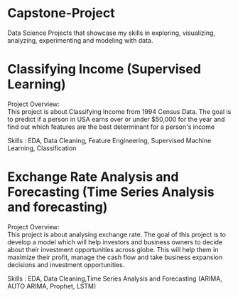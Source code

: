 # Capstone-Project
Data Science Projects that showcase my skills in exploring, visualizing, analyzing, experimenting and modeling with data. 

# Classifying Income (Supervised Learning)

Project Overview:  
This project is about Classifying Income from 1994 Census Data. The goal is to predict if a person in USA earns over or under $50,000 for the year and find out which features are the best determinant for a person's income 

Skills : EDA, Data Cleaning, Feature Engineering, Supervised Machine Learning, Classification


# Exchange Rate Analysis and Forecasting (Time Series Analysis and forecasting)

Project Overview:  
This project is about analysing exchange rate. The goal of this project is to develop a model which will help investors and business owners to decide about their investment opportunities across globe. This will help them in maximize their profit, manage the cash flow and take business expansion decisions and investment opportunities.

Skills : EDA, Data Cleaning,Time Series Analysis and Forecasting (ARIMA, AUTO ARIMA, Prophet, LSTM)
